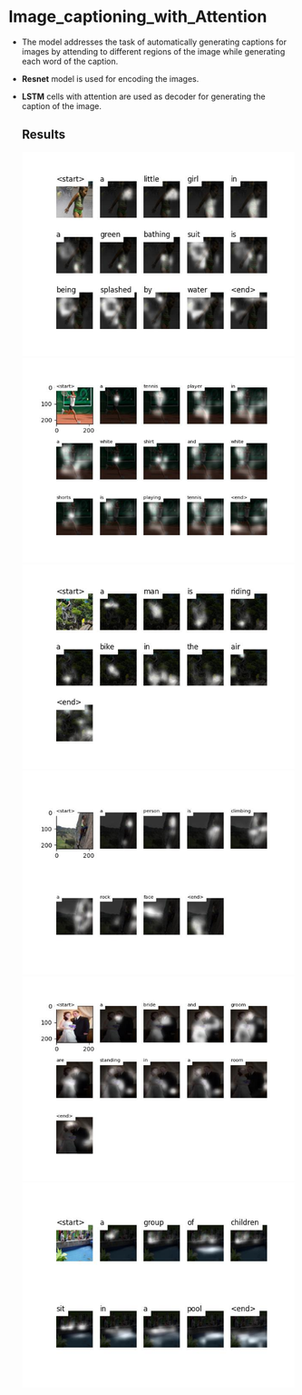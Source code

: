 # Image_captioning_with_Attention
- The model addresses the task of automatically generating captions for images by attending to different regions of the image while generating each word of the caption.

- **Resnet** model is used for encoding the images.
- **LSTM** cells with attention are used as decoder for generating the caption of the image.

  ## Results
  ![](predictions/alphas_time_step_14.jpg)
  ![](predictions/alphas_img_6.jpg)
  ![](predictions/alphas_img_3.jpg)
  ![](predictions/alphas_img_4.jpg)
  ![](predictions/alphas_img_5.jpg)
  ![](predictions/alphas_img_2.jpg)

  
